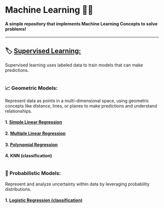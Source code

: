 # Machine Learning 🤖✨
#### A simple repository that implements Machine Learning Concepts to solve problems!
---
## 🏷️ [Supervised Learning:](https://github.com/mayafouad/ML/tree/main/Supervised)
Supervised learning uses labeled data to train models that can make predictions.
#
### 📈 Geometric Models:
Represent data as points in a multi-dimensional space, using geometric concepts like distance, lines, or planes to make predictions and understand relationships. 

#### 1. [Simple Linear Regression](https://github.com/mayafouad/ML/tree/main/Supervised/Simple%20Linear%20Regression)
#### 2. [Multiple Linear Regression](https://github.com/mayafouad/ML/tree/main/Supervised/Multivariate%20Linear%20Regression)
#### 3. [Polynomial Regression](https://github.com/mayafouad/ML/tree/main/Supervised/Polynomial%20Regression)
#### 4. KNN (classification)
#
### 🎲 Probabilistic Models:
Represent and analyze uncertainty within data by leveraging probability distributions.

   #### 1. [Logistic Regression (classification)](https://github.com/mayafouad/ML/tree/main/Supervised/Logistic%20Regression)
